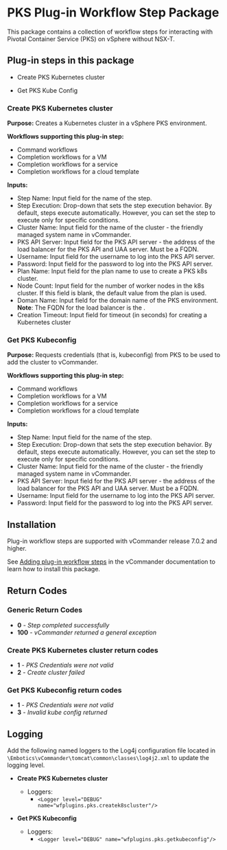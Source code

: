 # PKS Plug-in Workflow Step Package

This package contains a collection of workflow steps for interacting with Pivotal Container Service (PKS) on vSphere without NSX-T.


## Plug-in steps in this package

- Create PKS Kubernetes cluster

+ Get PKS Kube Config

### Create PKS Kubernetes cluster
**Purpose:** Creates a Kubernetes cluster in a vSphere PKS environment.

**Workflows supporting this plug-in step:**

  * Command workflows
* Completion workflows for a VM
* Completion workflows for a service
* Completion workflows for a cloud template

**Inputs:**

* Step Name: Input field for the name of the step. 
* Step Execution: Drop-down that sets the step execution behavior. By default, steps execute automatically. However, you can set the step to execute only for specific conditions.
* Cluster Name: Input field for the name of the cluster - the friendly managed system name in vCommander.
* PKS API Server: Input field for the PKS API server - the address of the load balancer for the PKS API and UAA server. Must be a FQDN.
* Username: Input field for the username to log into the PKS API server.
* Password: Input field for the password to log into the PKS API server.
* Plan Name: Input field for the plan name to use to create a PKS k8s cluster.
* Node Count: Input field for the number of worker nodes in the k8s cluster. If this field is blank, the default value from the plan is used.
* Doman Name: Input field for the domain name of the PKS environment.  **Note**: The FQDN for the load balancer is the <cluster-name>.<domain-name>
* Creation Timeout: Input field for timeout (in seconds) for creating a Kubernetes cluster

### Get PKS Kubeconfig
**Purpose:** Requests credentials (that is, kubeconfig) from PKS to be used to add the cluster to vCommander.

**Workflows supporting this plug-in step:**

* Command workflows
* Completion workflows for a VM
* Completion workflows for a service
* Completion workflows for a cloud template

**Inputs:**

* Step Name: Input field for the name of the step. 
* Step Execution: Drop-down that sets the step execution behavior. By default, steps execute automatically. However, you can set the step to execute only for specific conditions.
* Cluster Name: Input field for the name of the cluster - the friendly managed system name in vCommander.
* PKS API Server: Input field for the PKS API server - the address of the load balancer for the PKS API and UAA server. Must be a FQDN.
* Username: Input field for the username to log into the PKS API server.
* Password: Input field for the password to log into the PKS API server.

## Installation

Plug-in workflow steps are supported with vCommander release 7.0.2 and higher. 

See [Adding plug-in workflow steps](http://docs.embotics.com/vCommander/Using-Plug-In-WF-Steps.htm#Adding) in the vCommander documentation to learn how to install this package. 

## Return Codes

### Generic Return Codes
+ **0** - *Step completed successfully*
+ **100** - *vCommander returned a general exception*

### Create PKS Kubernetes cluster return codes
+ **1** - *PKS Credentials were not valid*
+ **2** - *Create cluster failed*

### Get PKS Kubeconfig return codes
+ **1** - *PKS Credentials were not valid*
+ **3** - *Invalid kube config returned*

## Logging
Add the following named loggers to the Log4j configuration file located in `\Embotics\vCommander\tomcat\common\classes\log4j2.xml` to update the logging level.
+ **Create PKS Kubernetes cluster**
    + Loggers:
      + `<Logger level="DEBUG" name="wfplugins.pks.createk8scluster"/>`

+ **Get PKS Kubeconfig**
    + Loggers:
      + `<Logger level="DEBUG" name="wfplugins.pks.getkubeconfig"/>` 
